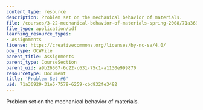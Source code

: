 ```yaml
---
content_type: resource
description: Problem set on the mechanical behavior of materials.
file: /courses/3-22-mechanical-behavior-of-materials-spring-2008/71a3692931e575796259cbd932fe3482_ps6.pdf
file_type: application/pdf
learning_resource_types:
- Assignments
license: https://creativecommons.org/licenses/by-nc-sa/4.0/
ocw_type: OCWFile
parent_title: Assignments
parent_type: CourseSection
parent_uid: a9b26567-6c22-c631-75c1-a1130e999870
resourcetype: Document
title: 'Problem Set #6'
uid: 71a36929-31e5-7579-6259-cbd932fe3482
---
```

Problem set on the mechanical behavior of materials.